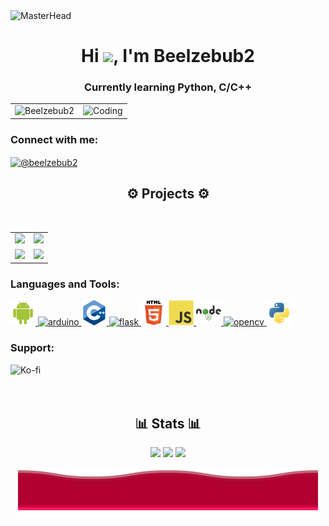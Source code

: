 <img src="https://i.imgur.com/c6YvgZJ.jpeg" alt="MasterHead" />

<h1 align="center">Hi <img src="https://media.giphy.com/media/hvRJCLFzcasrR4ia7z/giphy.gif" width="25">, I'm Beelzebub2</h1>
<h3 align="center">Currently learning Python, C/C++</h3>

<table align="center">
  <tr>
    <td align="center">
      <img src="https://counter.seku.su/cmoe?name=Beelzebub2&theme=rule34" alt="Beelzebub2" />
    </td>
    <td align="center">
      <img alt="Coding" width="400" src="https://github.com/Beelzebub2/Beelzebub2/blob/main/github_readme.gif">
    </td>
  </tr>
</table>

<h3 align="left">Connect with me:</h3>
<p align="left">
<a href="https://www.youtube.com/@beelzebub2" target="blank">
    <img align="center" src="https://raw.githubusercontent.com/rahuldkjain/github-profile-readme-generator/master/src/images/icons/Social/youtube.svg" alt="@beelzebub2" height="30" width="40" />
</a>
</p>

<h2 align="center">⚙️ Projects ⚙️</h2>
<br>
<table align="center">
  <tr>
    <td align="center">
      <a href="https://github.com/Beelzebub2/BeelProxy" title="Proxy Scraper Repository">
        <img src="https://github-readme-stats-sigma-five.vercel.app/api/pin/?username=Beelzebub2&repo=BeelProxy&theme=react&border_color=61dafb&border_radius=10">
      </a>
    </td>
    <td align="center">
      <a href="https://github.com/Beelzebub2/TwitchDiscordNotifications" title="Twitch Discord Notifications Repository">
        <img src="https://github-readme-stats-sigma-five.vercel.app/api/pin/?username=Beelzebub2&repo=TwitchDiscordNotifications&theme=react&border_color=61dafb&border_radius=10">
      </a>
    </td>
  </tr>
  <tr>
    <td align="center">
      <a href="https://github.com/Beelzebub2/Optica-project" title="Optica Project">
        <img src="https://github-readme-stats-sigma-five.vercel.app/api/pin/?username=Beelzebub2&repo=Optica-project&theme=react&border_color=61dafb&border_radius=10">
      </a>
    </td>
    <td align="center">
      <a href="https://github.com/Beelzebub2/AutoBanana" title="AutoBanana">
        <img src="https://github-readme-stats-sigma-five.vercel.app/api/pin/?username=Beelzebub2&repo=AutoBanana&theme=react&border_color=61dafb&border_radius=10">
      </a>
    </td>
  </tr>
</table>

<h3 align="left">Languages and Tools:</h3>
<p align="left">
  <a href="https://developer.android.com" target="_blank" rel="noreferrer">
    <img src="https://raw.githubusercontent.com/devicons/devicon/master/icons/android/android-plain.svg" alt="android" width="40" height="40"/>
  </a>
  <a href="https://www.arduino.cc/" target="_blank" rel="noreferrer">
    <img src="https://cdn.worldvectorlogo.com/logos/arduino-1.svg" alt="arduino" width="40" height="40"/>
  </a>
  <a href="https://www.w3schools.com/cpp/" target="_blank" rel="noreferrer">
    <img src="https://raw.githubusercontent.com/devicons/devicon/master/icons/cplusplus/cplusplus-original.svg" alt="cplusplus" width="40" height="40"/>
  </a>
  <a href="https://flask.palletsprojects.com/" target="_blank" rel="noreferrer">
    <img src="https://www.vectorlogo.zone/logos/pocoo_flask/pocoo_flask-icon.svg" alt="flask" width="40" height="40"/>
  </a>
  <a href="https://www.w3.org/html/" target="_blank" rel="noreferrer">
    <img src="https://raw.githubusercontent.com/devicons/devicon/master/icons/html5/html5-original-wordmark.svg" alt="html5" width="40" height="40"/>
  </a>
  <a href="https://developer.mozilla.org/en-US/docs/Web/JavaScript" target="_blank" rel="noreferrer">
    <img src="https://raw.githubusercontent.com/devicons/devicon/master/icons/javascript/javascript-original.svg" alt="javascript" width="40" height="40"/>
  </a>
  <a href="https://nodejs.org" target="_blank" rel="noreferrer">
    <img src="https://raw.githubusercontent.com/devicons/devicon/master/icons/nodejs/nodejs-original-wordmark.svg" alt="nodejs" width="40" height="40"/>
  </a>
  <a href="https://opencv.org/" target="_blank" rel="noreferrer">
    <img src="https://www.vectorlogo.zone/logos/opencv/opencv-icon.svg" alt="opencv" width="40" height="40"/>
  </a>
  <a href="https://www.python.org" target="_blank" rel="noreferrer">
    <img src="https://raw.githubusercontent.com/devicons/devicon/master/icons/python/python-original.svg" alt="python" width="40" height="40"/>
  </a>
</p>

<h3 align="left">Support:</h3>
<p>
  <a href="https://ko-fi.com/beelzebub_uwu">
    <img align="left" src="https://cdn.ko-fi.com/cdn/kofi3.png?v=3" height="50" width="210" alt="Ko-fi" />
  </a>
</p>
<br><br><br>

<h2 align="center">📊 Stats 📊</h2>
<div align="center">
    <img height="150" src="https://github-readme-stats-sigma-five.vercel.app/api?username=Beelzebub2&count_private=true&show_icons=true&custom_title=Github%20Status&show=issues&theme=react&border_color=61dafb&border_radius=10"/>
    <img height="150" src="https://github-readme-stats-sigma-five.vercel.app/api/top-langs/?username=Beelzebub2&layout=compact&theme=react&border_color=61dafb&border_radius=10"/>
    <img height="250" src="https://github-readme-streak-stats.herokuapp.com?user=Beelzebub2&theme=react&hide_border=true&border_radius=15"/>
</div>

<!--START_SECTION:waka-->
<!--END_SECTION:waka-->

<p align="center">
    <img src="https://github.com/Beelzebub2/Beelzebub2/blob/main/bottom.svg" alt="Github Stats" />
</p>
